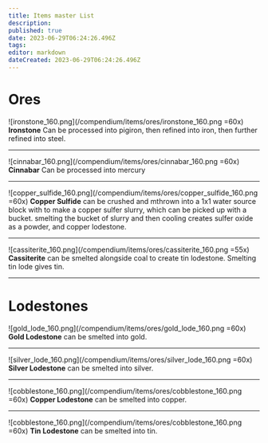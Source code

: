 ```yaml
---
title: Items master List
description: 
published: true
date: 2023-06-29T06:24:26.496Z
tags: 
editor: markdown
dateCreated: 2023-06-29T06:24:26.496Z
---
```


# Ores

![ironstone_160.png](/compendium/items/ores/ironstone_160.png =60x) 
**Ironstone** Can be processed into pigiron, then refined into iron, then further refined into steel.

---
![cinnabar_160.png](/compendium/items/ores/cinnabar_160.png =60x)
**Cinnabar** Can be processed into mercury

---
![copper_sulfide_160.png](/compendium/items/ores/copper_sulfide_160.png =60x)
**Copper Sulfide** can be crushed and mthrown into a 1x1 water source block with to make a copper sulfer slurry, which can be picked up with a bucket. smelting the bucket of slurry and then cooling creates sulfer oxide as a powder, and copper lodestone.

---
![cassiterite_160.png](/compendium/items/ores/cassiterite_160.png =55x)
**Cassiterite** can be smelted alongside coal to create tin lodestone. Smelting tin lode gives tin.

---

# Lodestones

![gold_lode_160.png](/compendium/items/ores/gold_lode_160.png =60x)
**Gold Lodestone** can be smelted into gold.

---
![silver_lode_160.png](/compendium/items/ores/silver_lode_160.png =60x)
**Silver Lodestone** can be smelted into silver.

---
![cobblestone_160.png](/compendium/items/ores/cobblestone_160.png =60x)
**Copper Lodestone** can be smelted into copper.

---
![cobblestone_160.png](/compendium/items/ores/cobblestone_160.png =60x)
**Tin Lodestone** can be smelted into tin.



